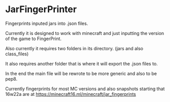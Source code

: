 # JarFingerPrinter
Fingerprints inputed jars into .json files.

Currently it is designed to work with minecraft and just inputting the version of the game to FingerPrint.

Also currently it requires two folders in its directory. (jars and also class_files)

It also requires another folder that is where it will export the .json files to.

In the end the main file will be rewrote to be more generic and also to be pep8.


Currently fingerprints for most MC versions and also snapshots starting that 16w22a are at https://minecraft16.ml/minecraft/jar_fingerprints
